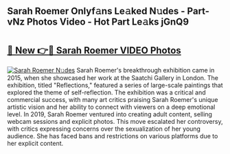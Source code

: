 ## Sarah Roemer Onlyf𝚊ns Le𝚊ked N𝚞des - Part-vNz Photos Video - Hot Part Le𝚊ks jGnQ9

# <h2><a href="http://ab5939.deff.icu/?id=Sarah+Roemer">🔗 New 👉🔴 Sarah Roemer VIDEO Photos</a></h2>

[![Sarah Roemer N𝚞des](https://i.imgur.com/rIISA9y.gif)](http://ab5939.deff.icu/?id=Sarah+Roemer)
Sarah Roemer's breakthrough exhibition came in 2015, when she showcased her work at the Saatchi Gallery in London. The exhibition, titled "Reflections," featured a series of large-scale paintings that explored the theme of self-reflection. The exhibition was a critical and commercial success, with many art critics praising Sarah Roemer's unique artistic vision and her ability to connect with viewers on a deep emotional level. In 2019, Sarah Roemer ventured into creating adult content, selling webcam sessions and explicit photos. This move escalated her controversy, with critics expressing concerns over the sexualization of her young audience. She has faced bans and restrictions on various platforms due to her explicit content.

